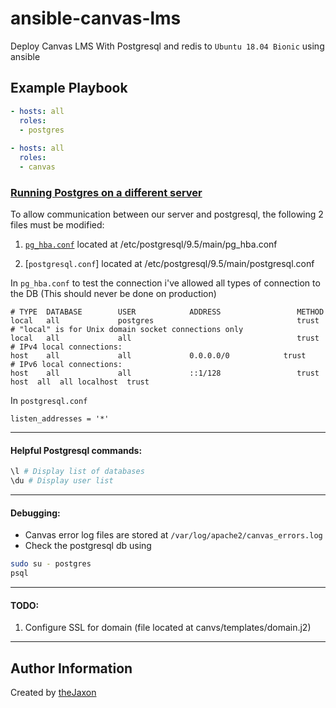 # ansible-canvas-lms
Deploy Canvas LMS With Postgresql and redis to `Ubuntu 18.04 Bionic`  using ansible

Example Playbook
----------------

```yml
- hosts: all
  roles:
  - postgres
  
- hosts: all 
  roles:
  - canvas
```

### [Running Postgres on a different server](https://github.com/instructure/canvas-lms/wiki/Production-Start#running-postgres-on-a-different-server)
To allow communication between our server and postgresql, the following 2 files must be modified: 
1. [`pg_hba.conf`](https://www.postgresql.org/docs/current/auth-pg-hba-conf.html) located at /etc/postgresql/9.5/main/pg_hba.conf 

2. [`postgresql.conf`] located at /etc/postgresql/9.5/main/postgresql.conf 

In `pg_hba.conf` to test the connection i've allowed all types of connection to the DB (This should never be done on production)
```
# TYPE  DATABASE        USER            ADDRESS                 METHOD
local   all             postgres                                trust
# "local" is for Unix domain socket connections only
local   all             all                                     trust
# IPv4 local connections:
host    all             all             0.0.0.0/0            trust
# IPv6 local connections:
host    all             all             ::1/128                 trust
host  all  all localhost  trust
```

In `postgresql.conf` 
```
listen_addresses = '*'   
```

---

#### Helpful Postgresql commands:
```bash
\l # Display list of databases 
\du # Display user list
```
---

#### Debugging:
* Canvas error log files are stored at `/var/log/apache2/canvas_errors.log`
* Check the postgresql db using 
```bash
sudo su - postgres
psql
```
---

#### TODO:
1. Configure SSL for domain (file located at canvs/templates/domain.j2) 

---

Author Information
------------------

Created by [theJaxon](https://github.com/theJaxon)